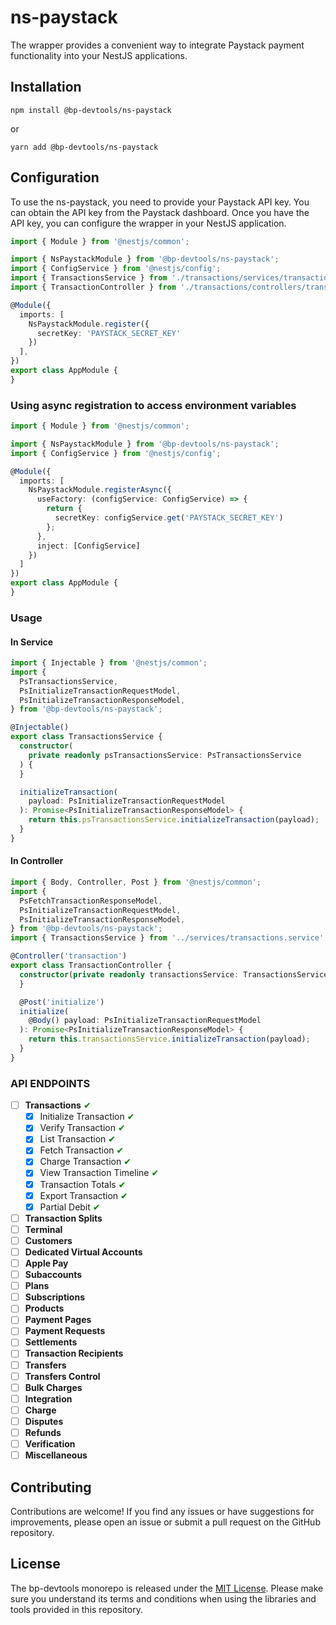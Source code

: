 # ns-paystack

The wrapper provides a convenient way to integrate Paystack payment functionality into your NestJS applications.

## Installation

```shell
npm install @bp-devtools/ns-paystack
```

or

```shell
yarn add @bp-devtools/ns-paystack
```

## Configuration

To use the ns-paystack, you need to provide your Paystack API key. You can obtain the API key from the Paystack
dashboard. Once you have the API key, you can configure the wrapper in your NestJS application.

```typescript
import { Module } from '@nestjs/common';

import { NsPaystackModule } from '@bp-devtools/ns-paystack';
import { ConfigService } from '@nestjs/config';
import { TransactionsService } from './transactions/services/transactions.service';
import { TransactionController } from './transactions/controllers/transaction.controller';

@Module({
  imports: [
    NsPaystackModule.register({
      secretKey: 'PAYSTACK_SECRET_KEY'
    })
  ],
})
export class AppModule {
}
```

### Using async registration to access environment variables

```typescript
import { Module } from '@nestjs/common';

import { NsPaystackModule } from '@bp-devtools/ns-paystack';
import { ConfigService } from '@nestjs/config';

@Module({
  imports: [
    NsPaystackModule.registerAsync({
      useFactory: (configService: ConfigService) => {
        return {
          secretKey: configService.get('PAYSTACK_SECRET_KEY')
        };
      },
      inject: [ConfigService]
    })
  ]
})
export class AppModule {
}
```

### Usage

#### In Service

```typescript
import { Injectable } from '@nestjs/common';
import {
  PsTransactionsService,
  PsInitializeTransactionRequestModel,
  PsInitializeTransactionResponseModel,
} from '@bp-devtools/ns-paystack';

@Injectable()
export class TransactionsService {
  constructor(
    private readonly psTransactionsService: PsTransactionsService
  ) {
  }

  initializeTransaction(
    payload: PsInitializeTransactionRequestModel
  ): Promise<PsInitializeTransactionResponseModel> {
    return this.psTransactionsService.initializeTransaction(payload);
  }
}
```

#### In Controller

```typescript
import { Body, Controller, Post } from '@nestjs/common';
import {
  PsFetchTransactionResponseModel,
  PsInitializeTransactionRequestModel,
  PsInitializeTransactionResponseModel,
} from '@bp-devtools/ns-paystack';
import { TransactionsService } from '../services/transactions.service';

@Controller('transaction')
export class TransactionController {
  constructor(private readonly transactionsService: TransactionsService) {
  }

  @Post('initialize')
  initialize(
    @Body() payload: PsInitializeTransactionRequestModel
  ): Promise<PsInitializeTransactionResponseModel> {
    return this.transactionsService.initializeTransaction(payload);
  }
}
```

### API ENDPOINTS

- [ ] __Transactions__ <span style="color:green;">&#x2714;</span>
  - [X] Initialize Transaction <span style="color:green;">&#x2714;</span>
  - [X] Verify Transaction <span style="color:green;">&#x2714;</span>
  - [X] List Transaction <span style="color:green;">&#x2714;</span>
  - [X] Fetch Transaction <span style="color:green;">&#x2714;</span>
  - [X] Charge Transaction <span style="color:green;">&#x2714;</span>
  - [X] View Transaction Timeline <span style="color:green;">&#x2714;</span>
  - [X] Transaction Totals <span style="color:green;">&#x2714;</span>
  - [X] Export Transaction <span style="color:green;">&#x2714;</span>
  - [X] Partial Debit <span style="color:green;">&#x2714;</span>
- [ ] __Transaction Splits__
- [ ] __Terminal__
- [ ] __Customers__
- [ ] __Dedicated Virtual Accounts__
- [ ] __Apple Pay__
- [ ] __Subaccounts__
- [ ] __Plans__
- [ ] __Subscriptions__
- [ ] __Products__
- [ ] __Payment Pages__
- [ ] __Payment Requests__
- [ ] __Settlements__
- [ ] __Transaction Recipients__
- [ ] __Transfers__
- [ ] __Transfers Control__
- [ ] __Bulk Charges__
- [ ] __Integration__
- [ ] __Charge__
- [ ] __Disputes__
- [ ] __Refunds__
- [ ] __Verification__
- [ ] __Miscellaneous__

## Contributing

Contributions are welcome! If you find any issues or have suggestions for improvements, please open an issue or submit a
pull request on the GitHub repository.

## License

The bp-devtools monorepo is released under
the [MIT License](https://github.com/brianpooe/bp-devtools/blob/main/LICENSE). Please make sure you understand its
terms and conditions when using the libraries and tools provided in this repository.
